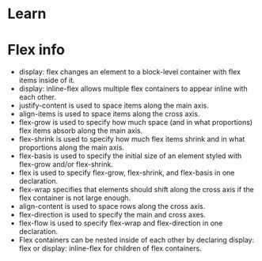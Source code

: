 # Learn
<h1>Flex info</h1>
<ul>
  <li>display: flex changes an element to a block-level container with flex items inside of it.</li>
<li>display: inline-flex allows multiple flex containers to appear inline with each other.</li>
<li>justify-content is used to space items along the main axis.</li>
<li>align-items is used to space items along the cross axis.</li>
<li>flex-grow is used to specify how much space (and in what proportions) flex items absorb along the main axis.</li>
<li>flex-shrink is used to specify how much flex items shrink and in what proportions along the main axis.</li>
<li>flex-basis is used to specify the initial size of an element styled with flex-grow and/or flex-shrink.</li>
<li>flex is used to specify flex-grow, flex-shrink, and flex-basis in one declaration.</li>
<li>flex-wrap specifies that elements should shift along the cross axis if the flex container is not large enough.</li>
<li>align-content is used to space rows along the cross axis.</li>
<li>flex-direction is used to specify the main and cross axes.</li>
<li>flex-flow is used to specify flex-wrap and flex-direction in one declaration.</li>
<li>Flex containers can be nested inside of each other by declaring display: flex or display: inline-flex for children of flex containers.</li>
</ul>
